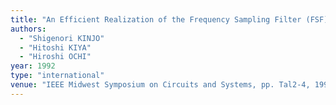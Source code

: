 ```yaml
---
title: "An Efficient Realization of the Frequency Sampling Filter (FSF) Bank and Its Application to the Subband Adaptive Filters"
authors:
  - "Shigenori KINJO"
  - "Hitoshi KIYA"
  - "Hiroshi OCHI"
year: 1992
type: "international"
venue: "IEEE Midwest Symposium on Circuits and Systems, pp. Tal2-4, 1992-08-01."
---
```

